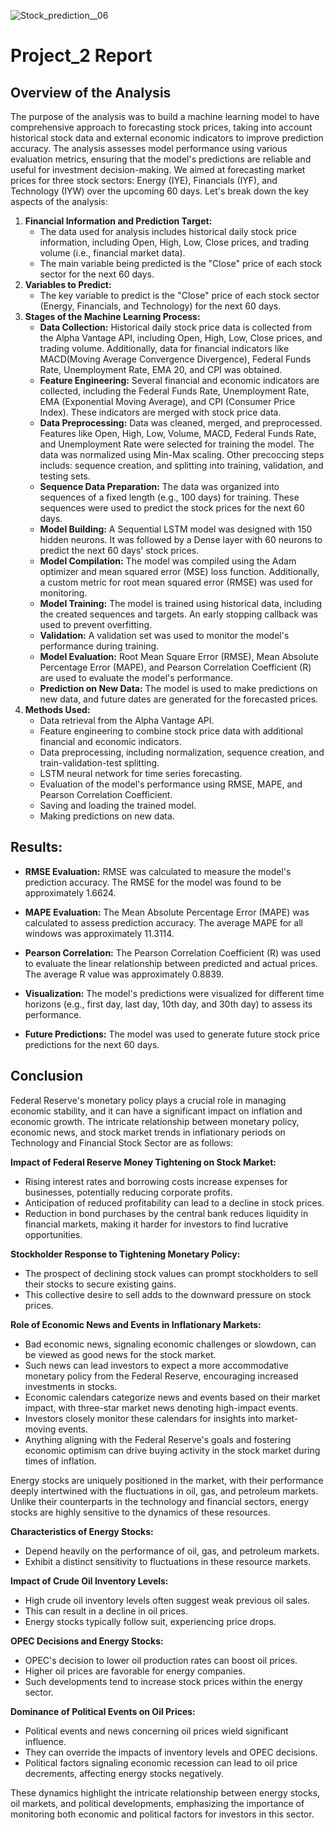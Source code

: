 
![Stock_prediction__06](https://github.com/P4RASTOO/Sample/assets/132952512/ed9a645c-1916-4978-9c65-59724c3d9283)

# Project_2 Report
## Overview of the Analysis
The purpose of the analysis was to build a machine learning model to have comprehensive approach to forecasting stock prices, taking into account historical stock data and external economic indicators to improve prediction accuracy. The analysis assesses model performance using various evaluation metrics, ensuring that the model's predictions are reliable and useful for investment decision-making.
We aimed at forecasting market prices for three stock sectors: Energy (IYE), Financials (IYF), and Technology (IYW) over the upcoming 60 days. Let's break down the key aspects of the analysis:
1. **Financial Information and Prediction Target:**
   - The data used for analysis includes historical daily stock price information, including Open, High, Low, Close prices, and trading volume (i.e., financial market data).
   - The main variable being predicted is the "Close" price of each stock sector for the next 60 days.
2. **Variables to Predict:**
   - The key variable to predict is the "Close" price of each stock sector (Energy, Financials, and Technology) for the next 60 days.
3. **Stages of the Machine Learning Process:**
   - **Data Collection:** Historical daily stock price data is collected from the Alpha Vantage API, including Open, High, Low, Close prices, and trading volume. Additionally, data for financial indicators like MACD(Moving Average Convergence Divergence), Federal Funds Rate, Unemployment Rate, EMA 20, and CPI was obtained.
   - **Feature Engineering:** Several financial and economic indicators are collected, including the Federal Funds Rate, Unemployment Rate, EMA (Exponential Moving Average), and CPI (Consumer Price Index). These indicators are merged with stock price data.
   - **Data Preprocessing:** Data was cleaned, merged, and preprocessed. Features like Open, High, Low, Volume, MACD, Federal Funds Rate, and Unemployment Rate were selected for training the model. The data was normalized using Min-Max scaling. Other precoccing steps includs: sequence creation, and splitting into training, validation, and testing sets.
   - **Sequence Data Preparation:** The data was organized into sequences of a fixed length (e.g., 100 days) for training. These sequences were used to predict the stock prices for the next 60 days.
   - **Model Building:** A Sequential LSTM model was designed with 150 hidden neurons. It was followed by a Dense layer with 60 neurons to predict the next 60 days' stock prices.
   - **Model Compilation:** The model was compiled using the Adam optimizer and mean squared error (MSE) loss function. Additionally, a custom metric for root mean squared error (RMSE) was used for monitoring.
   - **Model Training:** The model is trained using historical data, including the created sequences and targets. An early stopping callback was used to prevent overfitting.
   - **Validation:** A validation set was used to monitor the model's performance during training.
   - **Model Evaluation:** Root Mean Square Error (RMSE), Mean Absolute Percentage Error (MAPE), and Pearson Correlation Coefficient (R) are used to evaluate the model's performance.
   - **Prediction on New Data:** The model is used to make predictions on new data, and future dates are generated for the forecasted prices.
4. **Methods Used:**
   - Data retrieval from the Alpha Vantage API.
   - Feature engineering to combine stock price data with additional financial and economic indicators.
   - Data preprocessing, including normalization, sequence creation, and train-validation-test splitting.
   - LSTM neural network for time series forecasting.
   - Evaluation of the model's performance using RMSE, MAPE, and Pearson Correlation Coefficient.
   - Saving and loading the trained model.
   - Making predictions on new data.

## Results:

- **RMSE Evaluation:** RMSE was calculated to measure the model's prediction accuracy. The RMSE for the model was found to be approximately 1.6624.

- **MAPE Evaluation:** The Mean Absolute Percentage Error (MAPE) was calculated to assess prediction accuracy. The average MAPE for all windows was approximately 11.3114.

- **Pearson Correlation:** The Pearson Correlation Coefficient (R) was used to evaluate the linear relationship between predicted and actual prices. The average R value was approximately 0.8839.

- **Visualization:** The model's predictions were visualized for different time horizons (e.g., first day, last day, 10th day, and 30th day) to assess its performance.

- **Future Predictions:** The model was used to generate future stock price predictions for the next 60 days.

## Conclusion
Federal Reserve's monetary policy plays a crucial role in managing economic stability, and it can have a significant impact on inflation and economic growth. The intricate relationship between monetary policy, economic news, and stock market trends in inflationary periods on Technology and Financial Stock Sector are as follows:

**Impact of Federal Reserve Money Tightening on Stock Market:**
- Rising interest rates and borrowing costs increase expenses for businesses, potentially reducing corporate profits.
- Anticipation of reduced profitability can lead to a decline in stock prices.
- Reduction in bond purchases by the central bank reduces liquidity in financial markets, making it harder for investors to find lucrative opportunities.

**Stockholder Response to Tightening Monetary Policy:**
- The prospect of declining stock values can prompt stockholders to sell their stocks to secure existing gains.
- This collective desire to sell adds to the downward pressure on stock prices.

**Role of Economic News and Events in Inflationary Markets:**
- Bad economic news, signaling economic challenges or slowdown, can be viewed as good news for the stock market.
- Such news can lead investors to expect a more accommodative monetary policy from the Federal Reserve, encouraging increased investments in stocks.
- Economic calendars categorize news and events based on their market impact, with three-star market news denoting high-impact events.
- Investors closely monitor these calendars for insights into market-moving events.
- Anything aligning with the Federal Reserve's goals and fostering economic optimism can drive buying activity in the stock market during times of inflation.

Energy stocks are uniquely positioned in the market, with their performance deeply intertwined with the fluctuations in oil, gas, and petroleum markets. Unlike their counterparts in the technology and financial sectors, energy stocks are highly sensitive to the dynamics of these resources. 

**Characteristics of Energy Stocks:**
- Depend heavily on the performance of oil, gas, and petroleum markets.
- Exhibit a distinct sensitivity to fluctuations in these resource markets.

**Impact of Crude Oil Inventory Levels:**
- High crude oil inventory levels often suggest weak previous oil sales.
- This can result in a decline in oil prices.
- Energy stocks typically follow suit, experiencing price drops.

**OPEC Decisions and Energy Stocks:**
- OPEC's decision to lower oil production rates can boost oil prices.
- Higher oil prices are favorable for energy companies.
- Such developments tend to increase stock prices within the energy sector.

**Dominance of Political Events on Oil Prices:**
- Political events and news concerning oil prices wield significant influence.
- They can override the impacts of inventory levels and OPEC decisions.
- Political factors signaling economic recession can lead to oil price decrements, affecting energy stocks negatively.

These dynamics highlight the intricate relationship between energy stocks, oil markets, and political developments, emphasizing the importance of monitoring both economic and political factors for investors in this sector.
